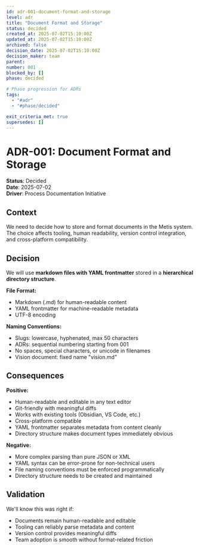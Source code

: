 ```yaml
---
id: adr-001-document-format-and-storage
level: adr
title: "Document Format and Storage"
status: decided
created_at: 2025-07-02T15:10:00Z
updated_at: 2025-07-02T15:10:00Z
archived: false
decision_date: 2025-07-02T15:10:00Z
decision_maker: team
parent: 
number: 001
blocked_by: []
phase: decided

# Phase progression for ADRs
tags:
  - "#adr"
  - "#phase/decided"

exit_criteria_met: true
supersedes: []
---
```


# ADR-001: Document Format and Storage

**Status**: Decided  
**Date**: 2025-07-02  
**Driver**: Process Documentation Initiative

## Context

We need to decide how to store and format documents in the Metis system. The choice affects tooling, human readability, version control integration, and cross-platform compatibility.

## Decision

We will use **markdown files with YAML frontmatter** stored in a **hierarchical directory structure**.

**File Format:**
- Markdown (.md) for human-readable content
- YAML frontmatter for machine-readable metadata
- UTF-8 encoding


**Naming Conventions:**
- Slugs: lowercase, hyphenated, max 50 characters
- ADRs: sequential numbering starting from 001
- No spaces, special characters, or unicode in filenames
- Vision document: fixed name "vision.md"

## Consequences

**Positive:**
- Human-readable and editable in any text editor
- Git-friendly with meaningful diffs
- Works with existing tools (Obsidian, VS Code, etc.)
- Cross-platform compatible
- YAML frontmatter separates metadata from content cleanly
- Directory structure makes document types immediately obvious

**Negative:**
- More complex parsing than pure JSON or XML
- YAML syntax can be error-prone for non-technical users
- File naming conventions must be enforced programmatically
- Directory structure needs to be created and maintained

## Validation

We'll know this was right if:
- Documents remain human-readable and editable
- Tooling can reliably parse metadata and content
- Version control provides meaningful diffs
- Team adoption is smooth without format-related friction